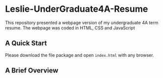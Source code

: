 # Leslie-UnderGraduate4A-Resume

This repository presented a webpage version of my undergraduate 4A term resume. The webpage was coded in HTML, CSS and JavaScript

## A Quick Start

Please download the file package and open ```index.html``` with any browser.

## A Brief Overview

